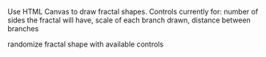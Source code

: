 Use HTML Canvas to draw fractal shapes. 
Controls currently for: 
   number of sides the fractal will have, 
   scale of each branch drawn,
   distance between branches

   randomize fractal shape with available controls
